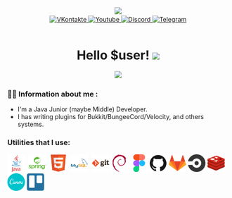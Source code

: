 <div id="header" align="center">
  <img src="https://media.giphy.com/media/f3iwJFOVOwuy7K6FFw/giphy.gif" width="450"/>
  
  <div id="badges">
    <a href="https://vk.com/yakonay">
      <img src="https://img.shields.io/badge/VKontakte-blue?style=for-the-badge&logo=vk&logoColor=white" alt="VKontakte"/>
    </a>
    <a href="https://www.youtube.com/channel/UCVjp9ytLEhO4vZmDGjtR2tg">
      <img src="https://img.shields.io/badge/YouTube-red?style=for-the-badge&logo=youtube&logoColor=white" alt="Youtube"/>
    </a>
    <a href="https://discord.gg/SWZ2cPGnBT">
      <img src="https://img.shields.io/badge/Discord-brown?style=for-the-badge&logo=discord&logoColor=white" alt="Discord"/>
    </a>
      <a href="https://t.me/yakonay">
      <img src="https://img.shields.io/badge/Telegram-blue?style=for-the-badge&logo=telegram&logoColor=white" alt="Telegram"/>
    </a>
  </div>
  
  <img src="https://komarev.com/ghpvc/?username=your-github-username&style=flat-square&color=blue" alt=""/>
  <h1>
  Hello $user!
  <img src="https://media.giphy.com/media/hvRJCLFzcasrR4ia7z/giphy.gif" width="30px"/>
  </h1>
</div>
<div align="center">
  <img src="https://media.giphy.com/media/6gYLzGYDrU4LlOxxnJ/giphy.gif" width="600"/>
</div>

### :man_technologist: Information about me :
* I'm a Java Junior (maybe Middle) Developer.
* I has writing plugins for Bukkit/BungeeCord/Velocity, and others systems.


### Utilities that I use:
<div>
  <img src="https://github.com/devicons/devicon/blob/master/icons/java/java-original-wordmark.svg" title="Java" alt="Java" width="40" height="40"/>&nbsp;
  <img src="https://github.com/devicons/devicon/blob/master/icons/spring/spring-original-wordmark.svg" title="Spring" alt="Spring" width="40" height="40"/>&nbsp;
  <img src="https://github.com/devicons/devicon/blob/master/icons/html5/html5-original.svg" title="HTML5" alt="HTML" width="40" height="40"/>&nbsp;
  <img src="https://github.com/devicons/devicon/blob/master/icons/mysql/mysql-original-wordmark.svg" title="MySQL"  alt="MySQL" width="40" height="40"/>&nbsp;
  <img src="https://github.com/devicons/devicon/blob/master/icons/git/git-original-wordmark.svg" title="Git" **alt="Git" width="40" height="40"/>
  <img src="https://github.com/devicons/devicon/blob/master/icons/debian/debian-original.svg" title="Git" **alt="Git" width="40" height="40"/>
  <img src="https://github.com/devicons/devicon/blob/master/icons/figma/figma-original.svg" title="Git" **alt="Git" width="40" height="40"/>
  <img src="https://github.com/devicons/devicon/blob/master/icons/github/github-original.svg" title="Git" **alt="Git" width="40" height="40"/>
  <img src="https://github.com/devicons/devicon/blob/master/icons/gitlab/gitlab-original.svg" title="Git" **alt="Git" width="40" height="40"/>
  <img src="https://github.com/devicons/devicon/blob/master/icons/circleci/circleci-plain.svg" title="Git" **alt="Git" width="40" height="40"/>
  <img src="https://github.com/devicons/devicon/blob/master/icons/redis/redis-original.svg" title="Git" **alt="Git" width="40" height="40"/>
  <img src="https://github.com/devicons/devicon/blob/master/icons/canva/canva-original.svg" title="Git" **alt="Git" width="40" height="40"/>
  <img src="https://github.com/devicons/devicon/blob/master/icons/trello/trello-plain.svg" title="Git" **alt="Git" width="40" height="40"/>
</div>
